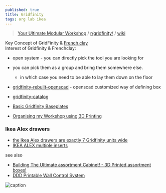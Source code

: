 ```yaml
---
published: true
title: Gridfinity
tags: org lab ikea
---
```

> [Your Ultimate Modular Workshop](https://www.youtube.com/watch?v=ra_9zU-mnl8) / [r/gridfinity/](https://www.reddit.com/r/gridfinity/) / [wiki](https://gridfinity.xyz/)

Key Concept of GridFinity & [French clay](https://www.youtube.com/watch?v=yLMIUffz9gE)  
Interest of Gridfinity & Frenchclay:
- open system - you can directly pick the tool you are looking for
- you can pick them as a group and bring them somewhere else.
	- in which case you need to be able to lay them down on the floor


- [gridfinity-rebuilt-openscad](https://github.com/kennetek/gridfinity-rebuilt-openscad) - openscad customized way of defining box
- [gridfinity-catalog](https://github.com/jeffbarr/gridfinity-catalog)
- [Basic Gridfinity Baseplates ](https://www.printables.com/model/170956-basic-gridfinity-baseplates-cadquery-customizable)
- [Organising my Workshop using 3D Printing](https://www.youtube.com/watch?v=OsLc76k4KeM)

### Ikea Alex drawers
- [ the Ikea Alex drawers are exactly 7 Gridfinity units wide](https://www.reddit.com/r/gridfinity/comments/vt7v0r/discovered_today_that_the_ikea_alex_drawers_are/)
- [IKEA ALEX multiple inserts](https://www.printables.com/model/244443-ikea-alex-multiple-inserts/comments)

see also
- [Building The Ultimate assortment Cabinet! - 3D Printed assortment boxes!](https://www.youtube.com/watch?v=CHFK5sY8ToE)
- [DDD Printable Wall Control System](https://github.com/aderusha/DDD-Printable-Wall-Control-System)

![caption](https://media.printables.com/media/prints/244443/images/2203303_1ca6ad93-98c0-4339-a87a-3c500c75ca09/thumbs/cover/1280x960/jpeg/img_3238.webp)
